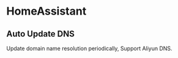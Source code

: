 # HomeAssistant

## Auto Update DNS
Update domain name resolution periodically, Support Aliyun DNS.
